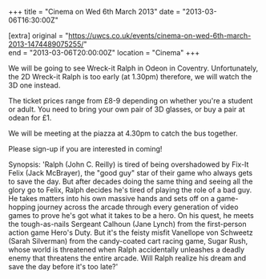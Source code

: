 +++
title = "Cinema on Wed 6th March 2013"
date = "2013-03-06T16:30:00Z"

[extra]
original = "https://uwcs.co.uk/events/cinema-on-wed-6th-march-2013-1474489075255/"    
end = "2013-03-06T20:00:00Z"
location = "Cinema"
+++

We will be going to see Wreck-it Ralph in Odeon in Coventry. Unfortunately, the 2D Wreck-it Ralph is too early (at 1.30pm) therefore, we will watch the 3D one instead.

The ticket prices range from £8-9 depending on whether you're a student or adult. You need to bring your own pair of 3D glasses, or buy a pair at odean for £1.

We will be meeting at the piazza at 4.30pm to catch the bus together.

Please sign-up if you are interested in coming\!

Synopsis: 'Ralph (John C. Reilly) is tired of being overshadowed by Fix-It Felix (Jack McBrayer), the "good guy" star of their game who always gets to save the day. But after decades doing the same thing and seeing all the glory go to Felix, Ralph decides he's tired of playing the role of a bad guy. He takes matters into his own massive hands and sets off on a game-hopping journey across the arcade through every generation of video games to prove he's got what it takes to be a hero. On his quest, he meets the tough-as-nails Sergeant Calhoun (Jane Lynch) from the first-person action game Hero's Duty. But it's the feisty misfit Vanellope von Schweetz (Sarah Silverman) from the candy-coated cart racing game, Sugar Rush, whose world is threatened when Ralph accidentally unleashes a deadly enemy that threatens the entire arcade. Will Ralph realize his dream and save the day before it's too late?'

